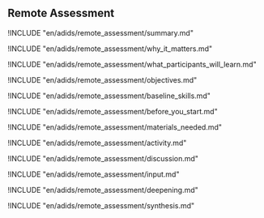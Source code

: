 
##  Remote Assessment

<!-- ![](en/images/remote_assessment.png "") -->

!INCLUDE "en/adids/remote_assessment/summary.md"

<!-- Why The Topic Matters -->

!INCLUDE "en/adids/remote_assessment/why_it_matters.md"

<!--  What Participants Will Learn -->

!INCLUDE "en/adids/remote_assessment/what_participants_will_learn.md"

<!-- Objectives {.sidebar} -->

!INCLUDE "en/adids/remote_assessment/objectives.md"

<!-- Baseline Skills -->

!INCLUDE "en/adids/remote_assessment/baseline_skills.md"

<!-- Before you Start -->

!INCLUDE "en/adids/remote_assessment/before_you_start.md"

<!-- Materials Needed [stub] -->

!INCLUDE "en/adids/remote_assessment/materials_needed.md"

<!--Activity [stub] {.activity} -->

!INCLUDE "en/adids/remote_assessment/activity.md"

<!--Discussion [stub] -->

!INCLUDE "en/adids/remote_assessment/discussion.md"

<!-- Input -->

!INCLUDE "en/adids/remote_assessment/input.md"

<!-- Deepening -->

!INCLUDE "en/adids/remote_assessment/deepening.md"

<!--Synthesis [stub] {.synthesis} -->

!INCLUDE "en/adids/remote_assessment/synthesis.md"
